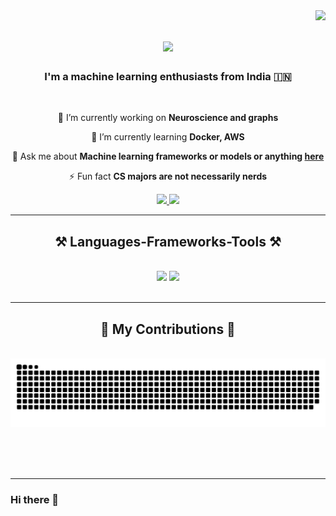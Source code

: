 <!--visitor badge -->
<img align="right" src="https://visitor-badge.laobi.icu/badge?page_id=jsjoel.jsjoel" />

<!--typing svg -->
<h1 align="center">
    <img src="https://readme-typing-svg.herokuapp.com/?font=Righteous&size=35&center=true&vCenter=true&width=500&height=70&duration=4000&lines=Hi+There!+👋;+I'm+Joel+Sharon!;" />
</h1>

<h3 align="center">I'm a machine learning enthusiasts from India 🇮🇳 </h3>

<br/>

<div align="center">
 
 🔭 I’m currently working on **Neuroscience and graphs**
 
 🌱 I’m currently learning **Docker, AWS**

💬 Ask me about **Machine learning frameworks or models or  anything [here](https://github.com/jsjoel/jsjoel/issues)**

⚡ Fun fact **CS majors are not necessarily nerds**

 </div>

 <div align="center"> 
  <a href="mailto:sharonjoel66@gmail.com">
    <img src="https://img.shields.io/badge/Gmail-333333?style=for-the-badge&logo=gmail&logoColor=red" />
  </a>
  <a href="https://linkedin.com/in/joel-sharon" target="_blank">
    <img src="https://img.shields.io/badge/LinkedIn-0077B5?style=for-the-badge&logo=linkedin&logoColor=white" target="_blank" />
  </a>
  
</div>

 <hr/>
 
<h2 align="center">⚒️ Languages-Frameworks-Tools ⚒️</h2>
<br/>
<div align="center">
    <img src="https://skillicons.dev/icons?i=python,pytorch,stackoverflow,sklearn,tensorflow,vscode,github,git,r,mysql" />
    <img src="https://skillicons.dev/icons?i=html,anaconda,arduino,discord,gmail,ubuntu,linux,md" /><br>
    
</div>

<br/>
<hr/>

<div align="center">
  <h2>🐍 My Contributions 🐍</h2>
  <br>
  <img alt="snake eating my contributions" src="https://raw.githubusercontent.com/jsjoel/jsjoel/output/github-contribution-grid-snake-dark.svg" />
  
  
  <br/><br/><br/>
</div>

<hr/>



### Hi there 👋

<!--
**jsjoel/jsjoel** is a ✨ _special_ ✨ repository because its `README.md` (this file) appears on your GitHub profile.

Here are some ideas to get you started:

- 🔭 I’m currently working on ...
- 🌱 I’m currently learning ...
- 👯 I’m looking to collaborate on ...
- 🤔 I’m looking for help with ...
- 💬 Ask me about ...
- 📫 How to reach me: ...
- 😄 Pronouns: ...
- ⚡ Fun fact: ...
-->

